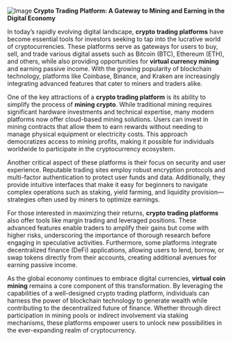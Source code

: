 
![Image](https://github.com/user-attachments/assets/31692037-0104-4703-abd1-696b6a7dd41b)
**Crypto Trading Platform: A Gateway to Mining and Earning in the Digital Economy**

In today’s rapidly evolving digital landscape, **crypto trading platforms** have become essential tools for investors seeking to tap into the lucrative world of cryptocurrencies. These platforms serve as gateways for users to buy, sell, and trade various digital assets such as Bitcoin (BTC), Ethereum (ETH), and others, while also providing opportunities for **virtual currency mining** and earning passive income. With the growing popularity of blockchain technology, platforms like Coinbase, Binance, and Kraken are increasingly integrating advanced features that cater to miners and traders alike.

One of the key attractions of a **crypto trading platform** is its ability to simplify the process of **mining crypto**. While traditional mining requires significant hardware investments and technical expertise, many modern platforms now offer cloud-based mining solutions. Users can invest in mining contracts that allow them to earn rewards without needing to manage physical equipment or electricity costs. This approach democratizes access to mining profits, making it possible for individuals worldwide to participate in the cryptocurrency ecosystem.

Another critical aspect of these platforms is their focus on security and user experience. Reputable trading sites employ robust encryption protocols and multi-factor authentication to protect user funds and data. Additionally, they provide intuitive interfaces that make it easy for beginners to navigate complex operations such as staking, yield farming, and liquidity provision—strategies often used by miners to optimize earnings.

For those interested in maximizing their returns, **crypto trading platforms** also offer tools like margin trading and leveraged positions. These advanced features enable traders to amplify their gains but come with higher risks, underscoring the importance of thorough research before engaging in speculative activities. Furthermore, some platforms integrate decentralized finance (DeFi) applications, allowing users to lend, borrow, or swap tokens directly from their accounts, creating additional avenues for earning passive income.

As the global economy continues to embrace digital currencies, **virtual coin mining** remains a core component of this transformation. By leveraging the capabilities of a well-designed crypto trading platform, individuals can harness the power of blockchain technology to generate wealth while contributing to the decentralized future of finance. Whether through direct participation in mining pools or indirect involvement via staking mechanisms, these platforms empower users to unlock new possibilities in the ever-expanding realm of cryptocurrency.